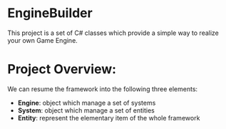 # EngineBuilder
This project is a set of C# classes which provide a simple way to realize your own Game Engine.

# Project Overview:
We can resume the framework into the following three elements:

+ **Engine**: object which manage a set of systems
+ **System**: object which manage a set of entities
+ **Entity**: represent the elementary item of the whole framework
